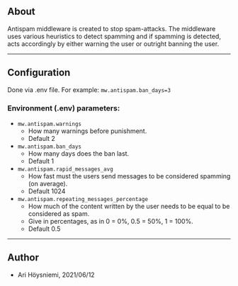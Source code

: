 ## About

Antispam middleware is created to stop spam-attacks. The middleware uses various heuristics to detect spamming and if spamming is detected, acts accordingly by either warning the user or outright banning the user.

---

## Configuration

Done via .env file.
For example: `mw.antispam.ban_days=3`

### Environment (.env) parameters:

- `mw.antispam.warnings`
  - How many warnings before punishment.
  - Default 2
- `mw.antispam.ban_days`
  - How many days does the ban last.
  - Default 1
- `mw.antispam.rapid_messages_avg`
  - How fast must the users send messages to be considered spamming (on average).
  - Default 1024
- `mw.antispam.repeating_messages_percentage`
  - How much of the content written by the user needs to be equal to be considered as spam.
  - Give in percentages, as in 0 = 0%, 0.5 = 50%, 1 = 100%.
  - Default 0.5

---

## Author

- Ari Höysniemi, 2021/06/12
